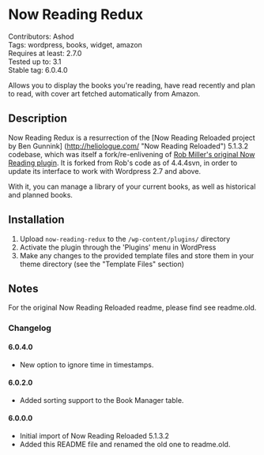 # Now Reading Redux #
Contributors: Ashod  
Tags: wordpress, books, widget, amazon  
Requires at least: 2.7.0  
Tested up to: 3.1  
Stable tag: 6.0.4.0

Allows you to display the books you're reading, have read recently and plan to read, with cover art fetched automatically from Amazon.

## Description ##

Now Reading Redux is a resurrection of the [Now Reading Reloaded project by Ben Gunnink] (http://heliologue.com/ "Now Reading Reloaded") 5.1.3.2 codebase, which was itself a fork/re-enlivening of [Rob Miller's original Now Reading plugin](http://robm.me.uk/projects/plugins/wordpress/now-reading/ "Original Now Reading Plugin").  It is forked from Rob's code as of 4.4.4svn, in order to update its interface to work with Wordpress 2.7 and above.

With it, you can manage a library of your current books, as well as historical and planned books.

## Installation ##

1. Upload `now-reading-redux` to the `/wp-content/plugins/` directory
1. Activate the plugin through the 'Plugins' menu in WordPress
1. Make any changes to the provided template files and store them in your theme directory (see the "Template Files" section)

## Notes ##

For the original Now Reading Reloaded readme, please find see readme.old.

### Changelog ###

#### 6.0.4.0 ####
* New option to ignore time in timestamps.

#### 6.0.2.0 ####
* Added sorting support to the Book Manager table.

#### 6.0.0.0 ####
* Initial import of Now Reading Reloaded 5.1.3.2
* Added this README file and renamed the old one to readme.old.